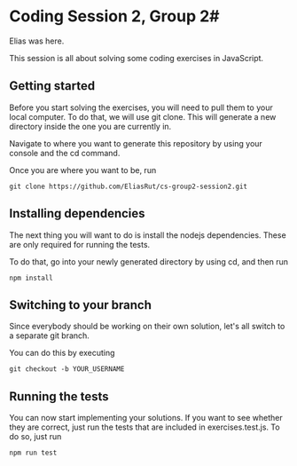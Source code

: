 # Coding Session 2, Group 2#

Elias was here.

This session is all about solving some coding exercises in JavaScript.

## Getting started
Before you start solving the exercises, you will need to pull them to your local computer.
To do that, we will use git clone. This will generate a new directory inside the one you are currently in.

Navigate to where you want to generate this repository by using your console and the cd command.

Once you are where you want to be, run
```
git clone https://github.com/EliasRut/cs-group2-session2.git
```

## Installing dependencies
The next thing you will want to do is install the nodejs dependencies. These are only required for
running the tests.

To do that, go into your newly generated directory by using cd, and then run
```
npm install
```

## Switching to your branch
Since everybody should be working on their own solution, let's all switch to a separate git branch.

You can do this by executing
```
git checkout -b YOUR_USERNAME
```

## Running the tests
You can now start implementing your solutions. If you want to see whether they are correct, just run
the tests that are included in exercises.test.js. To do so, just run
```
npm run test
```